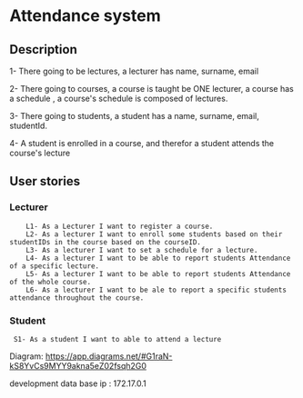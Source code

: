 # Attendance system

## Description

1- There going to be lectures, a lecturer has name, surname, email

2- There going to courses, a course is taught be ONE lecturer, a course has a schedule , a course's schedule is composed of lectures.

3- There going to students, a student has a name, surname, email, studentId.

4- A student is enrolled in a course, and therefor a student attends the course's lecture

## User stories

### Lecturer

        L1- As a Lecturer I want to register a course.
        L2- As a lecturer I want to enroll some students based on their studentIDs in the course based on the courseID.
        L3- As a lecturer I want to set a schedule for a lecture.
        L4- As a lecturer I want to be able to report students Attendance of a specific lecture.
        L5- As a lecturer I want to be able to report students Attendance of the whole course.
        L6- As a lecturer I want to be ale to report a specific students attendance throughout the course.

### Student

     S1- As a student I want to able to attend a lecture

Diagram: https://app.diagrams.net/#G1raN-kS8YvCs9MYY9akna5eZ02fsqh2G0

development data base ip : 172.17.0.1
